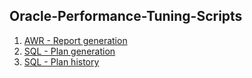 ## Oracle-Performance-Tuning-Scripts

1. [AWR - Report generation](awr_report.md)
2. [SQL - Plan generation](sql_plan.md)
3. [SQL - Plan history](sql_plan_history.md)


